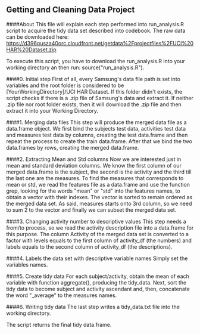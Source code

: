 ## Getting and Cleaning Data Project

####About
This file will explain each step performed into run_analysis.R script to acquire the tidy data set described into codebook. The raw data can be downloaded here: 
  https://d396qusza40orc.cloudfront.net/getdata%2Fprojectfiles%2FUCI%20HAR%20Dataset.zip 

To execute this script, you have to download the run_analysis.R into your working directory an then run: source("run_analysis.R").

####0. Initial step
First of all, every Samsung's data file path is set into variables and the root folder is considered to be [YourWorkingDirectory]/UCI HAR Dataset.
If this folder didn't exists, the script checks if there is a .zip file of Samsung's data and extract it.
If neither .zip file nor root folder exists, then it will download the .zip file and then extract it into your Working Directory.

####1. Merging data files
This step will produce the merged data file as a data.frame object.
We first bind the subjects test data, activities test data and measures test data by columns, creating the test data.frame and then repeat the process to create the train data.frame.
After that we bind the two data.frames by rows, creating the merged data.frame.

####2. Extracting Mean and Std columns
Now we are interested just in mean and standard deviation columns.
We know the first column of our merged data.frame is the subject, the second is the activity and the third till the last one are the measures. To find the measures that corresponds to mean or std, we read the features file as a data.frame and use the function grep, looking for the words "mean" or "std" into the features names, to obtain a vector with their indexes. The vector is sorted to remain ordered as the merged data set.
As said, measures starts onto 3rd column, so we need to sum 2 to the vector and finally we can subset the merged data set.

####3. Changing activity number to descriptive values
This step needs a from/to process, so we read the activity description file into a data.frame for this purpose.
The column Activity of the merged data set is converted to a factor with levels equals to the first column of activity_df (the numbers) and labels equals to the second column of activity_df (the descriptions).

####4. Labels the data set with descriptive variable names
Simply set the variables names.

####5. Create tidy data
For each subject/activity, obtain the mean of each variable with function aggregate(), producing the tidy_data.
Next, sort the tidy data to become subject and activity ascendant and, then, concatenate the word "_average" to the measures names.

####6. Writing tidy data
The last step writes a tidy_data.txt file into the working directory.

The script returns the final tidy data.frame.



